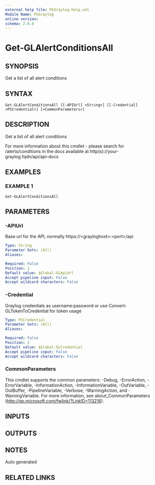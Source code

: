 ```yaml
---
external help file: PSGraylog-help.xml
Module Name: PSGraylog
online version:
schema: 2.0.0
---
```


# Get-GLAlertConditionsAll

## SYNOPSIS
Get a list of all alert conditions

## SYNTAX

```
Get-GLAlertConditionsAll [[-APIUrl] <String>] [[-Credential] <PSCredential>] [<CommonParameters>]
```

## DESCRIPTION
Get a list of all alert conditions


For more information about this cmdlet - please search for /alerts/conditions in the docs available at http(s)://your-graylog.fqdn/api/api-docs

## EXAMPLES

### EXAMPLE 1
```
Get-GLAlertConditionsAll
```

## PARAMETERS

### -APIUrl
Base url for the API, normally https://\<grayloghost\>:\<port\>/api

```yaml
Type: String
Parameter Sets: (All)
Aliases:

Required: False
Position: 1
Default value: $Global:GLApiUrl
Accept pipeline input: False
Accept wildcard characters: False
```

### -Credential
Graylog credentials as username:password or use Convert-GLTokenToCredential for token usage

```yaml
Type: PSCredential
Parameter Sets: (All)
Aliases:

Required: False
Position: 2
Default value: $Global:GLCredential
Accept pipeline input: False
Accept wildcard characters: False
```

### CommonParameters
This cmdlet supports the common parameters: -Debug, -ErrorAction, -ErrorVariable, -InformationAction, -InformationVariable, -OutVariable, -OutBuffer, -PipelineVariable, -Verbose, -WarningAction, and -WarningVariable.
For more information, see about_CommonParameters (http://go.microsoft.com/fwlink/?LinkID=113216).

## INPUTS

## OUTPUTS

## NOTES
Auto generated

## RELATED LINKS
